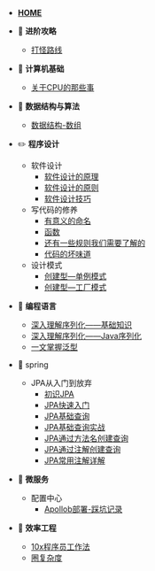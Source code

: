 - [**HOME**](README.md)

- :bowling: **进阶攻略**
  - [打怪路线](进阶路线/打怪路线.md)

- :art: **计算机基础**
  - [关于CPU的那些事](计算机基础/关于CPU的那些事.md)

- :dart: **数据结构与算法**
  - [数据结构-数组](数据结构与算法/数据结构-数组.md)

- :pencil2: **程序设计**
  - 软件设计
    - [软件设计的原理](程序设计/软件设计的原理.md)
    - [软件设计的原则](程序设计/软件设计原则.md)
    - [软件设计技巧](程序设计/软件设计技巧.md)
  - 写代码的修养
    - [有意义的命名](程序设计/有意义的命名.md)
    - [函数](程序设计/函数.md)
    - [还有一些规则我们需要了解的](程序设计/还有一些规则我们需要了解的.md)
    - [代码的坏味道](程序设计/代码的坏味道.md)
  - 设计模式
    - [创建型—单例模式](程序设计/设计模式—单例模式.md)
    - [创建型—工厂模式](程序设计/设计模式—工厂模式.md)

- :seedling: **编程语言**
  - [深入理解序列化——基础知识](编程语言/深入理解序列化——基础知识.md)
  - [深入理解序列化——Java序列化](编程语言/深入理解序列化——Java序列化.md)
  - [一文掌握泛型](编程语言/一文掌握泛型.md)

- :sunrise: spring
  - JPA从入门到放弃
    - [初识JPA](Spring/初识JPA.md)
    - [JPA快速入门](Spring/JPA快速入门.md)
    - [JPA基础查询](Spring/JPA基础查询.md)
    - [JPA基础查询实战](Spring/JPA基础查询实战.md)
    - [JPA通过方法名创建查询](Spring/JPA通过方法名创建查询.md)
    - [JPA通过注解创建查询](Spring/JPA通过注解创建查询.md)
    - [JPA常用注解详解](Spring/JPA常用注解详解.md)

- :palm_tree: **微服务**
  - 配置中心
    - [Apollob部署-踩坑记录](微服务/配置中心/apollo-踩坑记录.md)

- :muscle: **效率工程**
  - [10x程序员工作法](效率工程/10x程序员工作法.md)
  - [圈复杂度](程序设计/圈复杂度.md)